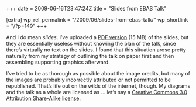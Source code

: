 +++
date = 2009-06-16T23:47:24Z
title = "Slides from EBAS Talk"

[extra]
wp_rel_permalink = "/2009/06/slides-from-ebas-talk/"
wp_shortlink = "/?p=149"
+++

And I do mean _slides_. I’ve uploaded a
[PDF version](http://www.newton.cx/~peter/wp/wp-content/uploads/2009/06/EBAS-Talk-June-2009.pdf)
(15 MB) of the slides, but they are essentially useless without knowing the
plan of the talk, since there’s virtually no text on the slides. I found that
this situation arose pretty naturally from my strategy of outlining the talk
on paper first and then assembling supporting graphics afterward.

I’ve tried to be as thorough as possible about the image credits, but many of
the images are probably incorrectly attributed or not permitted to be
republished. That’s life out on the wilds of the internet, though. My diagrams
and the talk as a whole are licensed as … let’s say a
[Creative Commons 3.0 Attribution Share-Alike license](http://creativecommons.org/licenses/by-sa/3.0).
